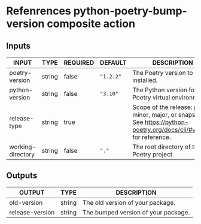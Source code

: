 # Refenrences python-poetry-bump-version composite action
## Inputs

<!-- AUTO-DOC-INPUT:START - Do not remove or modify this section -->

|       INPUT       |  TYPE  | REQUIRED |  DEFAULT  |                                                      DESCRIPTION                                                       |
|-------------------|--------|----------|-----------|------------------------------------------------------------------------------------------------------------------------|
|  poetry-version   | string |  false   | `"1.2.2"` |                                          The Poetry version to be installed.                                           |
|  python-version   | string |  false   | `"3.10"`  |                                 The Python version for the Poetry virtual environment.                                 |
|   release-type    | string |   true   |           | Scope of the release: patch, minor, major, or snapshot. See https://python-poetry.org/docs/cli/#version for reference. |
| working-directory | string |  false   |   `"."`   |                                       The root directory of the Poetry project.                                        |

<!-- AUTO-DOC-INPUT:END -->
## Outputs

<!-- AUTO-DOC-OUTPUT:START - Do not remove or modify this section -->

|     OUTPUT      |  TYPE  |             DESCRIPTION             |
|-----------------|--------|-------------------------------------|
|   old-version   | string |  The old version of your package.   |
| release-version | string | The bumped version of your package. |

<!-- AUTO-DOC-OUTPUT:END -->

